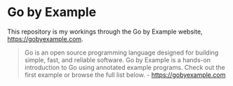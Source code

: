 # Go by Example

This repository is my workings through the Go by Example website, https://gobyexample.com.

> Go is an open source programming language designed for building simple, fast, and reliable software.
> Go by Example is a hands-on introduction to Go using annotated example programs. Check out the first example or browse the full list below.  - https://gobyexample.com
